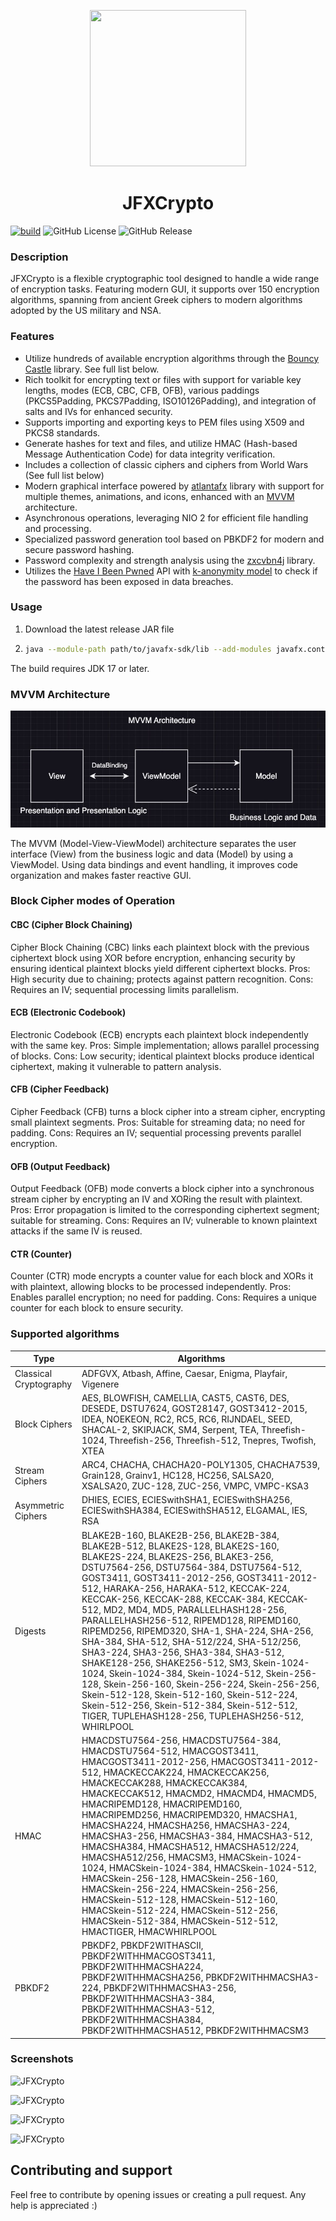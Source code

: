 <p align="center">
  <img src="https://raw.githubusercontent.com/MasterFlomaster1/JFXCrypto/master/.github/ic.png" width="250" height="250">
</p>
<h1 align="center">JFXCrypto</h1>

[![build](https://github.com/MasterFlomaster1/JFXCrypto/actions/workflows/build.yml/badge.svg)](https://github.com/MasterFlomaster1/JFXCrypto/actions/workflows/build.yml)
![GitHub License](https://img.shields.io/github/license/MasterFlomaster1/JFXCrypto)
![GitHub Release](https://img.shields.io/github/v/release/MasterFlomaster1/JFXCrypto)

### Description

JFXCrypto is a flexible cryptographic tool designed to handle a wide range of encryption tasks. Featuring modern GUI, it supports over 150 encryption algorithms, spanning from ancient Greek ciphers to modern algorithms adopted by the US military and NSA.

### Features

- Utilize hundreds of available encryption algorithms through the [Bouncy Castle](https://www.bouncycastle.org/download/bouncy-castle-java/) library. See full list below.
- Rich toolkit for encrypting text or files with support for variable key lengths, modes (ECB, CBC, CFB, OFB), various paddings (PKCS5Padding, PKCS7Padding, ISO10126Padding), and integration of salts and IVs for enhanced security.
- Supports importing and exporting keys to PEM files using X509 and PKCS8 standards.
- Generate hashes for text and files, and utilize HMAC (Hash-based Message Authentication Code) for data integrity verification.
- Includes a collection of classic ciphers and ciphers from World Wars (See full list below)
- Modern graphical interface powered by [atlantafx](https://github.com/mkpaz/atlantafx) library with support for multiple themes, animations, and icons, enhanced with an [MVVM](https://en.wikipedia.org/wiki/Model%E2%80%93view%E2%80%93viewmodel) architecture.
- Asynchronous operations, leveraging NIO 2 for efficient file handling and processing.
- Specialized password generation tool based on PBKDF2 for modern and secure password hashing.
- Password complexity and strength analysis using the [zxcvbn4j](https://github.com/nulab/zxcvbn4j) library.
- Utilizes the [Have I Been Pwned](https://haveibeenpwned.com/Passwords) API with [k-anonymity model](https://en.wikipedia.org/wiki/K-anonymity) to check if the password has been exposed in data breaches.

### Usage

1. Download the latest release JAR file
2. ```bash
   java --module-path path/to/javafx-sdk/lib --add-modules javafx.controls,javafx.fxml -jar jfxcrypto-<version>.jar

The build requires JDK 17 or later.

### MVVM Architecture

![MVVM Diagram](.github/mvvm.png)

The MVVM (Model-View-ViewModel) architecture separates the user interface (View) from the business logic and data (Model) by using a ViewModel. Using data bindings and event handling, it improves code organization and makes faster reactive GUI.

### Block Cipher modes of Operation

#### CBC (Cipher Block Chaining)
Cipher Block Chaining (CBC) links each plaintext block with the previous ciphertext block using XOR before encryption, enhancing security by ensuring identical plaintext blocks yield different ciphertext blocks. Pros: High security due to chaining; protects against pattern recognition. Cons: Requires an IV; sequential processing limits parallelism.

#### ECB (Electronic Codebook)
Electronic Codebook (ECB) encrypts each plaintext block independently with the same key. Pros: Simple implementation; allows parallel processing of blocks. Cons: Low security; identical plaintext blocks produce identical ciphertext, making it vulnerable to pattern analysis.

#### CFB (Cipher Feedback)
Cipher Feedback (CFB) turns a block cipher into a stream cipher, encrypting small plaintext segments. Pros: Suitable for streaming data; no need for padding. Cons: Requires an IV; sequential processing prevents parallel encryption.

#### OFB (Output Feedback)
Output Feedback (OFB) mode converts a block cipher into a synchronous stream cipher by encrypting an IV and XORing the result with plaintext. Pros: Error propagation is limited to the corresponding ciphertext segment; suitable for streaming. Cons: Requires an IV; vulnerable to known plaintext attacks if the same IV is reused.

#### CTR (Counter)
Counter (CTR) mode encrypts a counter value for each block and XORs it with plaintext, allowing blocks to be processed independently. Pros: Enables parallel encryption; no need for padding. Cons: Requires a unique counter for each block to ensure security.

### Supported algorithms
| Type                   | Algorithms                                                                                                                                                                                                                                                                                                                                                                                                                                                                                                                                                                                                                                                                                                                                                                                                       |
|------------------------|------------------------------------------------------------------------------------------------------------------------------------------------------------------------------------------------------------------------------------------------------------------------------------------------------------------------------------------------------------------------------------------------------------------------------------------------------------------------------------------------------------------------------------------------------------------------------------------------------------------------------------------------------------------------------------------------------------------------------------------------------------------------------------------------------------------|
| Classical Cryptography | ADFGVX, Atbash, Affine, Caesar, Enigma, Playfair, Vigenere                                                                                                                                                                                                                                                                                                                                                                                                                                                                                                                                                                                                                                                                                                                                                       |
| Block Ciphers          | AES, BLOWFISH, CAMELLIA, CAST5, CAST6, DES, DESEDE, DSTU7624, GOST28147, GOST3412-2015, IDEA, NOEKEON, RC2, RC5, RC6, RIJNDAEL, SEED, SHACAL-2, SKIPJACK, SM4, Serpent, TEA, Threefish-1024, Threefish-256, Threefish-512, Tnepres, Twofish, XTEA                                                                                                                                                                                                                                                                                                                                                                                                                                                                                                                                                                |
| Stream Ciphers         | ARC4, CHACHA, CHACHA20-POLY1305, CHACHA7539, Grain128, Grainv1, HC128, HC256, SALSA20, XSALSA20, ZUC-128, ZUC-256, VMPC, VMPC-KSA3                                                                                                                                                                                                                                                                                                                                                                                                                                                                                                                                                                                                                                                                               |
| Asymmetric Ciphers     | DHIES, ECIES, ECIESwithSHA1, ECIESwithSHA256, ECIESwithSHA384, ECIESwithSHA512, ELGAMAL, IES, RSA                                                                                                                                                                                                                                                                                                                                                                                                                                                                                                                                                                                                                                                                                                                |
| Digests                | BLAKE2B-160, BLAKE2B-256, BLAKE2B-384, BLAKE2B-512, BLAKE2S-128, BLAKE2S-160, BLAKE2S-224, BLAKE2S-256, BLAKE3-256, DSTU7564-256, DSTU7564-384, DSTU7564-512, GOST3411, GOST3411-2012-256, GOST3411-2012-512, HARAKA-256, HARAKA-512, KECCAK-224, KECCAK-256, KECCAK-288, KECCAK-384, KECCAK-512, MD2, MD4, MD5, PARALLELHASH128-256, PARALLELHASH256-512, RIPEMD128, RIPEMD160, RIPEMD256, RIPEMD320, SHA-1, SHA-224, SHA-256, SHA-384, SHA-512, SHA-512/224, SHA-512/256, SHA3-224, SHA3-256, SHA3-384, SHA3-512, SHAKE128-256, SHAKE256-512, SM3, Skein-1024-1024, Skein-1024-384, Skein-1024-512, Skein-256-128, Skein-256-160, Skein-256-224, Skein-256-256, Skein-512-128, Skein-512-160, Skein-512-224, Skein-512-256, Skein-512-384, Skein-512-512, TIGER, TUPLEHASH128-256, TUPLEHASH256-512, WHIRLPOOL |
| HMAC                   | HMACDSTU7564-256, HMACDSTU7564-384, HMACDSTU7564-512, HMACGOST3411, HMACGOST3411-2012-256, HMACGOST3411-2012-512, HMACKECCAK224, HMACKECCAK256, HMACKECCAK288, HMACKECCAK384, HMACKECCAK512, HMACMD2, HMACMD4, HMACMD5, HMACRIPEMD128, HMACRIPEMD160, HMACRIPEMD256, HMACRIPEMD320, HMACSHA1, HMACSHA224, HMACSHA256, HMACSHA3-224, HMACSHA3-256, HMACSHA3-384, HMACSHA3-512, HMACSHA384, HMACSHA512, HMACSHA512/224, HMACSHA512/256, HMACSM3, HMACSkein-1024-1024, HMACSkein-1024-384, HMACSkein-1024-512, HMACSkein-256-128, HMACSkein-256-160, HMACSkein-256-224, HMACSkein-256-256, HMACSkein-512-128, HMACSkein-512-160, HMACSkein-512-224, HMACSkein-512-256, HMACSkein-512-384, HMACSkein-512-512, HMACTIGER, HMACWHIRLPOOL                                                                               |
| PBKDF2                 | PBKDF2, PBKDF2WITHASCII, PBKDF2WITHHMACGOST3411, PBKDF2WITHHMACSHA224, PBKDF2WITHHMACSHA256, PBKDF2WITHHMACSHA3-224, PBKDF2WITHHMACSHA3-256, PBKDF2WITHHMACSHA3-384, PBKDF2WITHHMACSHA3-512, PBKDF2WITHHMACSHA384, PBKDF2WITHHMACSHA512, PBKDF2WITHHMACSM3                                                                                                                                                                                                                                                                                                                                                                                                                                                                                                                                                       |

### Screenshots

![JFXCrypto](https://raw.githubusercontent.com/MasterFlomaster1/JFXCrypto/master/.github/im1.png)

![JFXCrypto](https://raw.githubusercontent.com/MasterFlomaster1/JFXCrypto/master/.github/im2.png)

![JFXCrypto](https://raw.githubusercontent.com/MasterFlomaster1/JFXCrypto/master/.github/im3.png)

![JFXCrypto](https://raw.githubusercontent.com/MasterFlomaster1/JFXCrypto/master/.github/im4.png)

## Contributing and support

Feel free to contribute by opening issues or creating a pull request. Any help is appreciated :)

